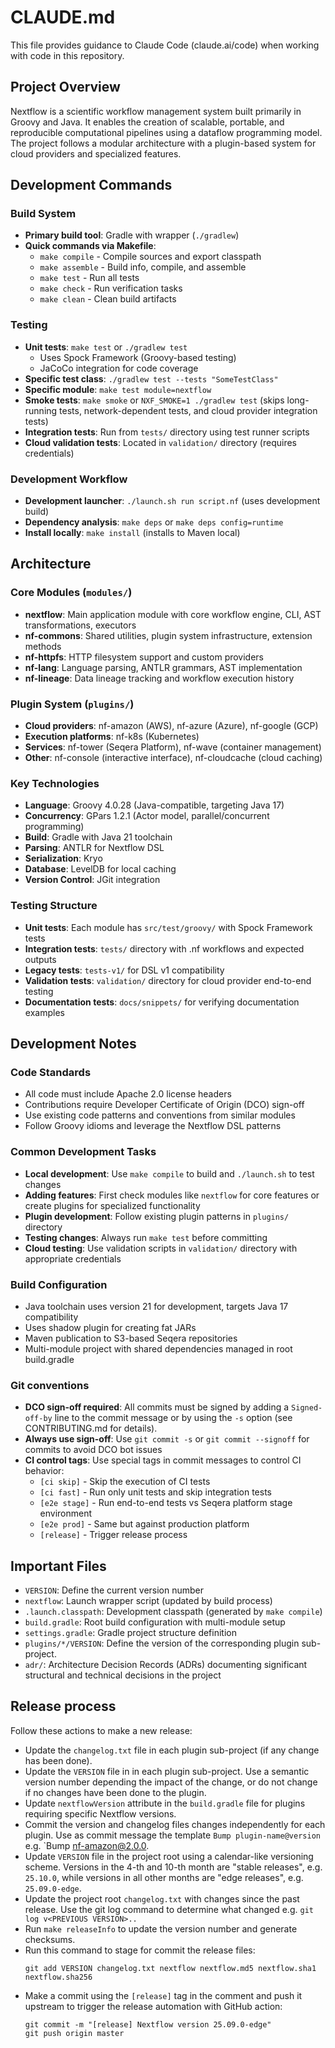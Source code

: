 # CLAUDE.md

This file provides guidance to Claude Code (claude.ai/code) when working with code in this repository.

## Project Overview

Nextflow is a scientific workflow management system built primarily in Groovy and Java.
It enables the creation of scalable, portable, and reproducible computational pipelines using a dataflow programming model.
The project follows a modular architecture with a plugin-based system for cloud providers and specialized features.

## Development Commands

### Build System
- **Primary build tool**: Gradle with wrapper (`./gradlew`)
- **Quick commands via Makefile**:
  - `make compile` - Compile sources and export classpath
  - `make assemble` - Build info, compile, and assemble
  - `make test` - Run all tests
  - `make check` - Run verification tasks
  - `make clean` - Clean build artifacts

### Testing
- **Unit tests**: `make test` or `./gradlew test`
  - Uses Spock Framework (Groovy-based testing)
  - JaCoCo integration for code coverage
- **Specific test class**: `./gradlew test --tests "SomeTestClass"`
- **Specific module**: `make test module=nextflow`
- **Smoke tests**: `make smoke` or `NXF_SMOKE=1 ./gradlew test` (skips long-running tests, network-dependent tests, and cloud provider integration tests)
- **Integration tests**: Run from `tests/` directory using test runner scripts
- **Cloud validation tests**: Located in `validation/` directory (requires credentials)

### Development Workflow
- **Development launcher**: `./launch.sh run script.nf` (uses development build)
- **Dependency analysis**: `make deps` or `make deps config=runtime`
- **Install locally**: `make install` (installs to Maven local)

## Architecture

### Core Modules (`modules/`)
- **nextflow**: Main application module with core workflow engine, CLI, AST transformations, executors
- **nf-commons**: Shared utilities, plugin system infrastructure, extension methods
- **nf-httpfs**: HTTP filesystem support and custom providers
- **nf-lang**: Language parsing, ANTLR grammars, AST implementation
- **nf-lineage**: Data lineage tracking and workflow execution history

### Plugin System (`plugins/`)
- **Cloud providers**: nf-amazon (AWS), nf-azure (Azure), nf-google (GCP)
- **Execution platforms**: nf-k8s (Kubernetes)
- **Services**: nf-tower (Seqera Platform), nf-wave (container management)
- **Other**: nf-console (interactive interface), nf-cloudcache (cloud caching)

### Key Technologies
- **Language**: Groovy 4.0.28 (Java-compatible, targeting Java 17)
- **Concurrency**: GPars 1.2.1 (Actor model, parallel/concurrent programming)
- **Build**: Gradle with Java 21 toolchain
- **Parsing**: ANTLR for Nextflow DSL
- **Serialization**: Kryo
- **Database**: LevelDB for local caching
- **Version Control**: JGit integration

### Testing Structure
- **Unit tests**: Each module has `src/test/groovy/` with Spock Framework tests
- **Integration tests**: `tests/` directory with .nf workflows and expected outputs
- **Legacy tests**: `tests-v1/` for DSL v1 compatibility
- **Validation tests**: `validation/` directory for cloud provider end-to-end testing
- **Documentation tests**: `docs/snippets/` for verifying documentation examples

## Development Notes

### Code Standards
- All code must include Apache 2.0 license headers
- Contributions require Developer Certificate of Origin (DCO) sign-off
- Use existing code patterns and conventions from similar modules
- Follow Groovy idioms and leverage the Nextflow DSL patterns

### Common Development Tasks
- **Local development**: Use `make compile` to build and `./launch.sh` to test changes
- **Adding features**: First check modules like `nextflow` for core features or create plugins for specialized functionality
- **Plugin development**: Follow existing plugin patterns in `plugins/` directory
- **Testing changes**: Always run `make test` before committing
- **Cloud testing**: Use validation scripts in `validation/` directory with appropriate credentials

### Build Configuration
- Java toolchain uses version 21 for development, targets Java 17 compatibility
- Uses shadow plugin for creating fat JARs
- Maven publication to S3-based Seqera repositories
- Multi-module project with shared dependencies managed in root build.gradle

### Git conventions

- **DCO sign-off required**: All commits must be signed by adding a `Signed-off-by` line to the commit message or by using the `-s` option (see CONTRIBUTING.md for details).
- **Always use sign-off**: Use `git commit -s` or `git commit --signoff` for commits to avoid DCO bot issues
- **CI control tags**: Use special tags in commit messages to control CI behavior:
  - `[ci skip]` - Skip the execution of CI tests
  - `[ci fast]` - Run only unit tests and skip integration tests
  - `[e2e stage]` - Run end-to-end tests vs Seqera platform stage environment
  - `[e2e prod]` - Same but against production platform
  - `[release]` - Trigger release process

## Important Files
- `VERSION`: Define the current version number
- `nextflow`: Launch wrapper script (updated by build process)
- `.launch.classpath`: Development classpath (generated by `make compile`)
- `build.gradle`: Root build configuration with multi-module setup
- `settings.gradle`: Gradle project structure definition
- `plugins/*/VERSION`: Define the version of the corresponding plugin sub-project.
- `adr/`: Architecture Decision Records (ADRs) documenting significant structural and technical decisions in the project

## Release process

Follow these actions to make a new release:

- Update the `changelog.txt` file in each plugin sub-project (if any change has been done).
- Update the `VERSION` file in in each plugin sub-project.
  Use a semantic version number depending the impact of the change, or do not change
  if no changes have been done to the plugin.
- Update `nextflowVersion` attribute in the `build.gradle` file for plugins requiring specific
  Nextflow versions.
- Commit the version and changelog files changes independently for each plugin. Use as commit
  message the template `Bump plugin-name@version` e.g. `Bump nf-amazon@2.0.0.
- Update `VERSION` file in the project root using a calendar-like versioning scheme. Versions in the 4-th and 10-th month are "stable releases", e.g. `25.10.0`, while versions in all other months are "edge releases", e.g. `25.09.0-edge`.
- Update the project root `changelog.txt` with changes since the past release. Use the git log
  command to determine what changed e.g. `git log v<PREVIOUS VERSION>..`
- Run `make releaseInfo` to update the version number and generate checksums.
- Run this command to stage for commit the release files:
    ```
    git add VERSION changelog.txt nextflow nextflow.md5 nextflow.sha1 nextflow.sha256
    ```
- Make a commit using the `[release]` tag in the comment and push it upstream to trigger the release automation with GitHub action:
    ```
    git commit -m "[release] Nextflow version 25.09.0-edge"
    git push origin master
    ```
